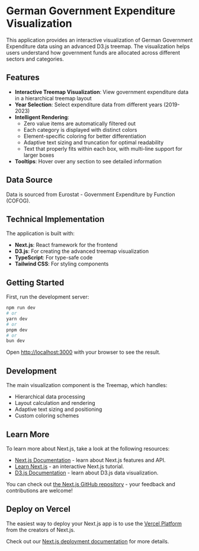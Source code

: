 # German Government Expenditure Visualization

This application provides an interactive visualization of German Government Expenditure data using an advanced D3.js treemap. The visualization helps users understand how government funds are allocated across different sectors and categories.

## Features

- **Interactive Treemap Visualization**: View government expenditure data in a hierarchical treemap layout
- **Year Selection**: Select expenditure data from different years (2019-2023)
- **Intelligent Rendering**:
  - Zero value items are automatically filtered out
  - Each category is displayed with distinct colors
  - Element-specific coloring for better differentiation
  - Adaptive text sizing and truncation for optimal readability
  - Text that properly fits within each box, with multi-line support for larger boxes
- **Tooltips**: Hover over any section to see detailed information

## Data Source

Data is sourced from Eurostat - Government Expenditure by Function (COFOG).

## Technical Implementation

The application is built with:

- **Next.js**: React framework for the frontend
- **D3.js**: For creating the advanced treemap visualization
- **TypeScript**: For type-safe code
- **Tailwind CSS**: For styling components

## Getting Started

First, run the development server:

```bash
npm run dev
# or
yarn dev
# or
pnpm dev
# or
bun dev
```

Open [http://localhost:3000](http://localhost:3000) with your browser to see the result.

## Development

The main visualization component is the Treemap, which handles:

- Hierarchical data processing
- Layout calculation and rendering
- Adaptive text sizing and positioning
- Custom coloring schemes

## Learn More

To learn more about Next.js, take a look at the following resources:

- [Next.js Documentation](https://nextjs.org/docs) - learn about Next.js features and API.
- [Learn Next.js](https://nextjs.org/learn) - an interactive Next.js tutorial.
- [D3.js Documentation](https://d3js.org/) - learn about D3.js data visualization.

You can check out [the Next.js GitHub repository](https://github.com/vercel/next.js) - your feedback and contributions are welcome!

## Deploy on Vercel

The easiest way to deploy your Next.js app is to use the [Vercel Platform](https://vercel.com/new?utm_medium=default-template&filter=next.js&utm_source=create-next-app&utm_campaign=create-next-app-readme) from the creators of Next.js.

Check out our [Next.js deployment documentation](https://nextjs.org/docs/app/building-your-application/deploying) for more details.
